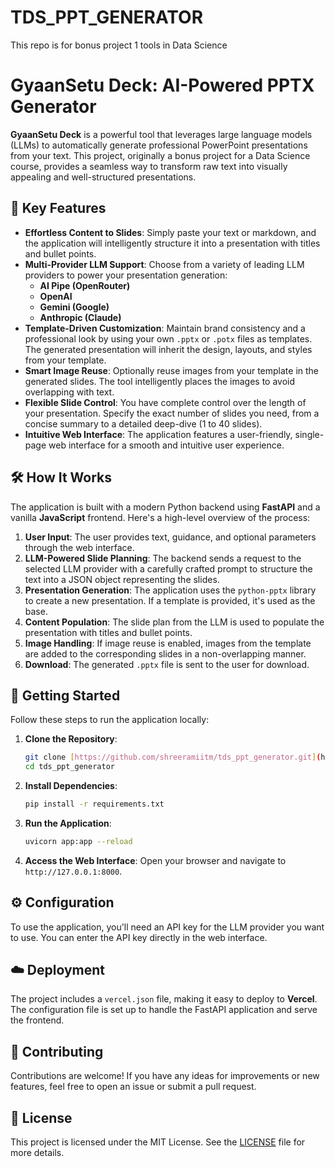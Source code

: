 # TDS_PPT_GENERATOR
This repo is for bonus project 1 tools in Data Science
# GyaanSetu Deck: AI-Powered PPTX Generator

**GyaanSetu Deck** is a powerful tool that leverages large language models (LLMs) to automatically generate professional PowerPoint presentations from your text. This project, originally a bonus project for a Data Science course, provides a seamless way to transform raw text into visually appealing and well-structured presentations.



## 🌟 Key Features

* **Effortless Content to Slides**: Simply paste your text or markdown, and the application will intelligently structure it into a presentation with titles and bullet points.
* **Multi-Provider LLM Support**: Choose from a variety of leading LLM providers to power your presentation generation:
    * **AI Pipe (OpenRouter)**
    * **OpenAI**
    * **Gemini (Google)**
    * **Anthropic (Claude)**
* **Template-Driven Customization**: Maintain brand consistency and a professional look by using your own `.pptx` or `.potx` files as templates. The generated presentation will inherit the design, layouts, and styles from your template.
* **Smart Image Reuse**: Optionally reuse images from your template in the generated slides. The tool intelligently places the images to avoid overlapping with text.
* **Flexible Slide Control**: You have complete control over the length of your presentation. Specify the exact number of slides you need, from a concise summary to a detailed deep-dive (1 to 40 slides).
* **Intuitive Web Interface**: The application features a user-friendly, single-page web interface for a smooth and intuitive user experience.

## 🛠️ How It Works

The application is built with a modern Python backend using **FastAPI** and a vanilla **JavaScript** frontend. Here's a high-level overview of the process:

1.  **User Input**: The user provides text, guidance, and optional parameters through the web interface.
2.  **LLM-Powered Slide Planning**: The backend sends a request to the selected LLM provider with a carefully crafted prompt to structure the text into a JSON object representing the slides.
3.  **Presentation Generation**: The application uses the `python-pptx` library to create a new presentation. If a template is provided, it's used as the base.
4.  **Content Population**: The slide plan from the LLM is used to populate the presentation with titles and bullet points.
5.  **Image Handling**: If image reuse is enabled, images from the template are added to the corresponding slides in a non-overlapping manner.
6.  **Download**: The generated `.pptx` file is sent to the user for download.

## 🚀 Getting Started

Follow these steps to run the application locally:

1.  **Clone the Repository**:
    ```bash
    git clone [https://github.com/shreeramiitm/tds_ppt_generator.git](https://github.com/shreeramiitm/tds_ppt_generator.git)
    cd tds_ppt_generator
    ```

2.  **Install Dependencies**:
    ```bash
    pip install -r requirements.txt
    ```

3.  **Run the Application**:
    ```bash
    uvicorn app:app --reload
    ```

4.  **Access the Web Interface**:
    Open your browser and navigate to `http://127.0.0.1:8000`.

## ⚙️ Configuration

To use the application, you'll need an API key for the LLM provider you want to use. You can enter the API key directly in the web interface.

## ☁️ Deployment

The project includes a `vercel.json` file, making it easy to deploy to **Vercel**. The configuration file is set up to handle the FastAPI application and serve the frontend.

## 🤝 Contributing

Contributions are welcome! If you have any ideas for improvements or new features, feel free to open an issue or submit a pull request.

## 📝 License

This project is licensed under the MIT License. See the [LICENSE](LICENSE) file for more details.
